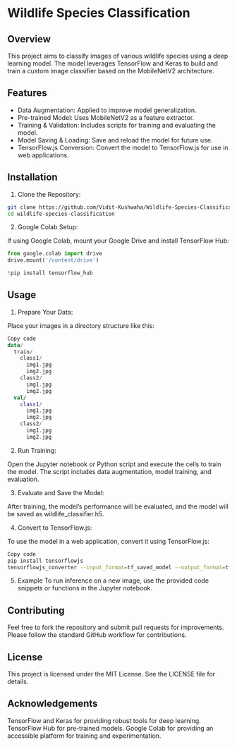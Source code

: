 # Wildlife Species Classification
## Overview
This project aims to classify images of various wildlife species using a deep learning model. The model leverages TensorFlow and Keras to build and train a custom image classifier based on the MobileNetV2 architecture.

## Features
- Data Augmentation: Applied to improve model generalization.
- Pre-trained Model: Uses MobileNetV2 as a feature extractor.
- Training & Validation: Includes scripts for training and evaluating the model.
- Model Saving & Loading: Save and reload the model for future use.
- TensorFlow.js Conversion: Convert the model to TensorFlow.js for use in web applications.

## Installation
1. Clone the Repository:

```bash
git clone https://github.com/Vidit-Kushwaha/Wildlife-Species-Classification-Model.git
cd wildlife-species-classification
```
2. Google Colab Setup:

If using Google Colab, mount your Google Drive and install TensorFlow Hub:

```python
from google.colab import drive
drive.mount('/content/drive')

!pip install tensorflow_hub
```

## Usage
1. Prepare Your Data:

Place your images in a directory structure like this:

```kotlin
Copy code
data/
  train/
    class1/
      img1.jpg
      img2.jpg
    class2/
      img1.jpg
      img2.jpg
  val/
    class1/
      img1.jpg
      img2.jpg
    class2/
      img1.jpg
      img2.jpg
```

2. Run Training:

  Open the Jupyter notebook or Python script and execute the cells to train the model. The script includes data augmentation, model training, and evaluation.

3. Evaluate and Save the Model:

  After training, the model’s performance will be evaluated, and the model will be saved as wildlife_classifier.h5.

4. Convert to TensorFlow.js:

  To use the model in a web application, convert it using TensorFlow.js:
  
  ```bash
  Copy code
  pip install tensorflowjs
  tensorflowjs_converter --input_format=tf_saved_model --output_format=tfjs_graph_model --weight_shard_size_bytes=4194304 path/to/saved_model tfjsmodel/
  ```

5. Example
  To run inference on a new image, use the provided code snippets or functions in the Jupyter notebook.

## Contributing
Feel free to fork the repository and submit pull requests for improvements. Please follow the standard GitHub workflow for contributions.

## License
This project is licensed under the MIT License. See the LICENSE file for details.

## Acknowledgements
TensorFlow and Keras for providing robust tools for deep learning.
TensorFlow Hub for pre-trained models.
Google Colab for providing an accessible platform for training and experimentation.

